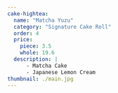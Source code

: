 ```yaml
---
cake-hightea:
  name: "Matcha Yuzu"
  category: "Signature Cake Roll"
  order: 4
  price:
    piece: 3.5
    whole: 19.6
  description: |
      - Matcha Cake
      - Japanese Lemon Cream
thumbnail: ./main.jpg
---
```


